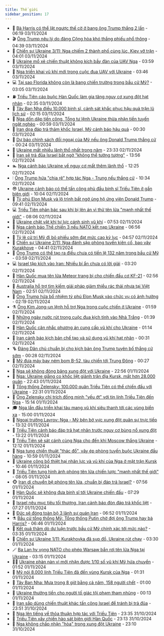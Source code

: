 ```yaml
---
title: Thế giới
sidebar_position: 17
---
```


<!-- dantri-the-gioi:START -->
- 🌋 [Bà Harris có thể lật ngược thế cờ ở bang ông Trump thắng 2 lần](https://dantri.com.vn/the-gioi/ba-harris-co-the-lat-nguoc-the-co-o-bang-ong-trump-thang-2-lan-20241103121949503.htm) - 06:19 03/11/2024
- 🎬 [Ông Trump nêu lý do đảng Cộng hòa khó thắng phiếu phổ thông](https://dantri.com.vn/the-gioi/ong-trump-neu-ly-do-dang-cong-hoa-kho-thang-phieu-pho-thong-20241103110808736.htm) - 04:39 03/11/2024
- 🧰 [Chiến sự Ukraine 3/11: Nga chiếm 2 thành phố cùng lúc, Kiev vỡ trận](https://dantri.com.vn/the-gioi/chien-su-ukraine-311-nga-chiem-2-thanh-pho-cung-luc-kiev-vo-tran-20241103104425357.htm) - 04:01 03/11/2024
- 🌋 [Ukraine mổ xẻ chiến thuật không kích bầy đàn của UAV Nga](https://dantri.com.vn/the-gioi/ukraine-mo-xe-chien-thuat-khong-kich-bay-dan-cua-uav-nga-20241103105046018.htm) - 03:59 03/11/2024
- 🗽 [Nga triển khai vũ khí mới trong cuộc đua UAV với Ukraine](https://dantri.com.vn/the-gioi/nga-trien-khai-vu-khi-moi-trong-cuoc-dua-uav-voi-ukraine-20241103103033845.htm) - 03:46 03/11/2024
- 💻 [Tại sao Florida không còn là bang chiến trường trong bầu cử Mỹ?](https://dantri.com.vn/the-gioi/tai-sao-florida-khong-con-la-bang-chien-truong-trong-bau-cu-my-20241103085151195.htm) - 03:05 03/11/2024
- ⛽️ [Triều Tiên cáo buộc Hàn Quốc làm gia tăng nguy cơ xung đột hạt nhân](https://dantri.com.vn/the-gioi/trieu-tien-cao-buoc-han-quoc-lam-gia-tang-nguy-co-xung-dot-hat-nhan-20241103092146532.htm) - 02:35 03/11/2024
- 🤩 [Tây Ban Nha điều 10.000 binh sĩ, cảnh sát khắc phục hậu quả trận lũ lịch sử](https://dantri.com.vn/the-gioi/tay-ban-nha-dieu-10000-binh-si-canh-sat-khac-phuc-hau-qua-tran-lu-lich-su-20241103090727155.htm) - 02:15 03/11/2024
- 🧐 [Nga dồn dập tiến công, Tổng tư lệnh Ukraine thừa nhận tiền tuyến ngặt nghèo](https://dantri.com.vn/the-gioi/nga-don-dap-tien-cong-tong-tu-lenh-ukraine-thua-nhan-tien-tuyen-ngat-ngheo-20241103072552651.htm) - 00:59 03/11/2024
- 🎊 [Iran dọa đáp trả thảm khốc Israel, Mỹ cảnh báo hậu quả](https://dantri.com.vn/the-gioi/iran-doa-dap-tra-tham-khoc-israel-my-canh-bao-hau-qua-20241103072454827.htm) - 00:30 03/11/2024
- 📝 [Dự báo chính sách đối ngoại của Mỹ nếu ông Donald Trump thắng cử](https://dantri.com.vn/the-gioi/du-bao-chinh-sach-doi-ngoai-cua-my-neu-ong-donald-trump-thang-cu-20241102231352126.htm) - 00:24 03/11/2024
- 🤡 [Ukraine mất nhiều lãnh thổ nhất trong năm](https://dantri.com.vn/the-gioi/ukraine-mat-nhieu-lanh-tho-nhat-trong-nam-20241103063049112.htm) - 23:33 02/11/2024
- 🥷 [Iran sẽ trả đũa Israel bất ngờ &quot;không thể tưởng tượng&quot;](https://dantri.com.vn/the-gioi/iran-se-tra-dua-israel-bat-ngo-khong-the-tuong-tuong-20241102205218045.htm) - 13:56 02/11/2024
- 🏊 [Nga cảnh báo Ukraine về nguy cơ mất thêm lãnh thổ](https://dantri.com.vn/the-gioi/nga-canh-bao-ukraine-ve-nguy-co-mat-them-lanh-tho-20241102192301082.htm) - 12:25 02/11/2024
- 🕯 [Ông Trump hứa &quot;chia rẽ&quot; hợp tác Nga - Trung nếu thắng cử](https://dantri.com.vn/the-gioi/ong-trump-hua-chia-re-hop-tac-nga-trung-neu-thang-cu-20241102171340454.htm) - 10:34 02/11/2024
- 😎 [Ukraine cảnh báo có thể tấn công phủ đầu binh sĩ Triều Tiên ở gần biên giới](https://dantri.com.vn/the-gioi/ukraine-canh-bao-co-the-tan-cong-phu-dau-binh-si-trieu-tien-o-gan-bien-gioi-20241102165208818.htm) - 10:04 02/11/2024
- 🌈 [Tỷ phú Elon Musk và lộ trình bất ngờ ủng hộ ứng viên Donald Trump](https://dantri.com.vn/the-gioi/ty-phu-elon-musk-va-lo-trinh-bat-ngo-ung-ho-ung-vien-donald-trump-20241101095728053.htm) - 09:41 02/11/2024
- 💻 [Triều Tiên phản bác sau khi bị lên án vì thử tên lửa &quot;mạnh nhất thế giới&quot;](https://dantri.com.vn/the-gioi/trieu-tien-phan-bac-sau-khi-bi-len-an-vi-thu-ten-lua-manh-nhat-the-gioi-20241102143429861.htm) - 08:06 02/11/2024
- 🤖 [Ukraine chật vật khi tự lực cánh sinh vũ khí](https://dantri.com.vn/the-gioi/ukraine-chat-vat-khi-tu-luc-canh-sinh-vu-khi-20241102141354505.htm) - 07:53 02/11/2024
- 🦏 [Nga cảnh báo Thế chiến 3 nếu NATO kết nạp Ukraine](https://dantri.com.vn/the-gioi/nga-canh-bao-the-chien-3-neu-nato-ket-nap-ukraine-20241102083151573.htm) - 06:56 02/11/2024
- 🌁 [Tỷ lệ cử tri Mỹ đi bỏ phiếu sớm đạt mức cao kỷ lục](https://dantri.com.vn/the-gioi/ty-le-cu-tri-my-di-bo-phieu-som-dat-muc-cao-ky-luc-20241102115624299.htm) - 04:57 02/11/2024
- 🐘 [Chiến sự Ukraine 2/11: Nga đánh sập phòng tuyến kiên cố, bao vây Kurakhove](https://dantri.com.vn/the-gioi/chien-su-ukraine-211-nga-danh-sap-phong-tuyen-kien-co-bao-vay-kurakhove-20241102110232677.htm) - 04:41 02/11/2024
- 🥷 [Ông Trump có thể tạo ra điều chưa có tiền lệ 132 năm trong bầu cử Mỹ](https://dantri.com.vn/the-gioi/ong-trump-co-the-tao-ra-dieu-chua-co-tien-le-132-nam-trong-bau-cu-my-20241102105614834.htm) - 03:59 02/11/2024
- 💻 [Israel tập kích vào Iran: Nhiều bí ẩn chưa có lời giải](https://dantri.com.vn/the-gioi/israel-tap-kich-vao-iran-nhieu-bi-an-chua-co-loi-giai-20241101151558831.htm) - 03:20 02/11/2024
- 🎡 [Hàn Quốc mua tên lửa Meteor trang bị cho chiến đấu cơ KF-21](https://dantri.com.vn/the-gioi/han-quoc-mua-ten-lua-meteor-trang-bi-cho-chien-dau-co-kf-21-20241101152223140.htm) - 02:56 02/11/2024
- 🧰 [Australia hỗ trợ tìm kiếm giải pháp giảm thiểu rác thải nhựa tại Việt Nam](https://dantri.com.vn/the-gioi/australia-ho-tro-tim-kiem-giai-phap-giam-thieu-rac-thai-nhua-tai-viet-nam-20241102094733082.htm) - 02:51 02/11/2024
- 🥸 [Ông Trump hứa bổ nhiệm tỷ phú Elon Musk vào chức vụ có ảnh hưởng](https://dantri.com.vn/the-gioi/ong-trump-hua-bo-nhiem-ty-phu-elon-musk-vao-chuc-vu-co-anh-huong-20241102085918628.htm) - 02:19 02/11/2024
- ⚗️ [Ông Kim Jong-un lệnh hỗ trợ Nga trong cuộc chiến ở Ukraine](https://dantri.com.vn/the-gioi/ong-kim-jong-un-lenh-ho-tro-nga-trong-cuoc-chien-o-ukraine-20241102074856626.htm) - 01:59 02/11/2024
- 🌮 [Những ngày nước rút trong cuộc đua kịch tính vào Nhà Trắng](https://dantri.com.vn/the-gioi/nhung-ngay-nuoc-rut-trong-cuoc-dua-kich-tinh-vao-nha-trang-20241031205243041.htm) - 01:39 02/11/2024
- 🎃 [Hàn Quốc cân nhắc phương án cung cấp vũ khí cho Ukraine](https://dantri.com.vn/the-gioi/han-quoc-can-nhac-phuong-an-cung-cap-vu-khi-cho-ukraine-20241102080144507.htm) - 01:14 02/11/2024
- 💫 [Iran cảnh báo kịch bản chế tạo và sử dụng vũ khí hạt nhân](https://dantri.com.vn/the-gioi/iran-canh-bao-kich-ban-che-tao-va-su-dung-vu-khi-hat-nhan-20241102071920122.htm) - 00:31 02/11/2024
- 🪜 [Đảng Dân chủ chuẩn bị cho kịch bản ông Trump tuyên bố thắng cử sớm](https://dantri.com.vn/the-gioi/dang-dan-chu-chuan-bi-cho-kich-ban-ong-trump-tuyen-bo-thang-cu-som-20241102064934038.htm) - 00:28 02/11/2024
- 🌋 [Mỹ đưa máy bay ném bom B-52, tàu chiến tới Trung Đông](https://dantri.com.vn/the-gioi/my-dua-may-bay-nem-bom-b-52-tau-chien-toi-trung-dong-20241102070603680.htm) - 00:27 02/11/2024
- 🦏 [Nga sẽ không đóng băng xung đột với Ukraine](https://dantri.com.vn/the-gioi/nga-se-khong-dong-bang-xung-dot-voi-ukraine-20241102054959091.htm) - 22:56 01/11/2024
- 👀 [Nga: Ukraine giằng co khốc liệt giành trận địa Kursk, mất hơn 28.000 quân](https://dantri.com.vn/the-gioi/nga-ukraine-giang-co-khoc-liet-gianh-tran-dia-kursk-mat-hon-28000-quan-20241101233440802.htm) - 22:43 01/11/2024
- 🧰 [Tổng thống Zelensky: 100.000 quân Triều Tiên có thể chiến đấu với Ukraine](https://dantri.com.vn/the-gioi/tong-thong-zelensky-100000-quan-trieu-tien-co-the-chien-dau-voi-ukraine-20241102002036032.htm) - 22:31 01/11/2024
- 🚀 [Ông Zelensky chỉ trích đồng minh &quot;yếu ớt&quot; với tin lính Triều Tiên đến Nga](https://dantri.com.vn/the-gioi/ong-zelensky-chi-trich-dong-minh-yeu-ot-voi-tin-linh-trieu-tien-den-nga-20241101155501260.htm) - 15:14 01/11/2024
- 🎓 [Nga lần đầu triển khai tàu mang vũ khí siêu thanh tới các vùng biển xa](https://dantri.com.vn/the-gioi/nga-lan-dau-trien-khai-tau-mang-vu-khi-sieu-thanh-toi-cac-vung-bien-xa-20241101195952139.htm) - 15:00 01/11/2024
- 🥸 [Ngoại trưởng Lavrov: Nga - Mỹ bên bờ vực xung đột quân sự trực tiếp](https://dantri.com.vn/the-gioi/ngoai-truong-lavrov-nga-my-ben-bo-vuc-xung-dot-quan-su-truc-tiep-20241101193924591.htm) - 13:32 01/11/2024
- 🦅 [Triều Tiên cảnh báo đáp trả hạt nhân trước nguy cơ bùng nổ xung đột](https://dantri.com.vn/the-gioi/trieu-tien-canh-bao-dap-tra-hat-nhan-truoc-nguy-co-bung-no-xung-dot-20241101175613171.htm) - 13:22 01/11/2024
- 🤭 [Triều Tiên sẽ sát cánh cùng Nga cho đến khi Moscow thắng Ukraine](https://dantri.com.vn/the-gioi/trieu-tien-se-sat-canh-cung-nga-cho-den-khi-moscow-thang-ukraine-20241101180145369.htm) - 12:12 01/11/2024
- 🤖 [Nga tung chiến thuật &quot;thác đổ&quot;, vây ép phòng tuyến buộc Ukraine đầu hàng](https://dantri.com.vn/the-gioi/nga-tung-chien-thuat-thac-do-vay-ep-phong-tuyen-buoc-ukraine-dau-hang-20241101173435903.htm) - 10:59 01/11/2024
- 🐲 [Ukraine công bố thiệt hại nhân lực và vũ khí của Nga ở mặt trận Kursk](https://dantri.com.vn/the-gioi/ukraine-cong-bo-thiet-hai-nhan-luc-va-vu-khi-cua-nga-o-mat-tran-kursk-20241101172317313.htm) - 10:46 01/11/2024
- 🫣 [Triều Tiên tung hình ảnh phóng tên lửa chiến lược &quot;mạnh nhất thế giới&quot;](https://dantri.com.vn/the-gioi/trieu-tien-tung-hinh-anh-phong-ten-lua-chien-luoc-manh-nhat-the-gioi-20241101145743718.htm) - 08:05 01/11/2024
- 🐵 [Iran di chuyển bệ phóng tên lửa, chuẩn bị đáp trả Israel?](https://dantri.com.vn/the-gioi/iran-di-chuyen-be-phong-ten-lua-chuan-bi-dap-tra-israel-20241101145425833.htm) - 07:56 01/11/2024
- 🫶 [Hàn Quốc sẽ không đưa binh sĩ tới Ukraine chiến đấu](https://dantri.com.vn/the-gioi/han-quoc-se-khong-dua-binh-si-toi-ukraine-chien-dau-20241101142219114.htm) - 07:29 01/11/2024
- 💃 [Israel nêu mục tiêu tối thượng, Iran cảnh báo đòn đáp trả khốc liệt](https://dantri.com.vn/the-gioi/israel-neu-muc-tieu-toi-thuong-iran-canh-bao-don-dap-tra-khoc-liet-20241101071842515.htm) - 07:27 01/11/2024
- 💫 [Đức sẽ đóng toàn bộ 3 lãnh sự quán Iran](https://dantri.com.vn/the-gioi/duc-se-dong-toan-bo-3-lanh-su-quan-iran-20241101111015318.htm) - 06:52 01/11/2024
- ⚗️ [Bầu cử tổng thống Mỹ: Tổng thống Putin chờ đợi ông Trump hay bà Harris?](https://dantri.com.vn/the-gioi/bau-cu-tong-thong-my-tong-thong-putin-cho-doi-ong-trump-hay-ba-harris-20241101081603485.htm) - 06:46 01/11/2024
- 🥷 [Kết quả thăm dò dư luận trước bầu cử Mỹ chính xác tới mức nào?](https://dantri.com.vn/the-gioi/ket-qua-tham-do-du-luan-truoc-bau-cu-my-chinh-xac-toi-muc-nao-20241030113729776.htm) - 03:35 01/11/2024
- 🥸 [Chiến sự Ukraine 1/11: Kurakhovka đã sụp đổ, Ukraine rút chạy](https://dantri.com.vn/the-gioi/chien-su-ukraine-111-kurakhovka-da-sup-do-ukraine-rut-chay-20241101101914577.htm) - 03:30 01/11/2024
- 🪄 [Ba Lan hy vọng NATO cho phép Warsaw bắn rơi tên lửa Nga tại Ukraine](https://dantri.com.vn/the-gioi/ba-lan-hy-vong-nato-cho-phep-warsaw-ban-roi-ten-lua-nga-tai-ukraine-20241101093454457.htm) - 03:15 01/11/2024
- 🧑‍💻 [Ukraine phàn nàn vì mới nhận được 1/10 số vũ khí Mỹ hứa chuyển](https://dantri.com.vn/the-gioi/ukraine-phan-nan-vi-moi-nhan-duoc-110-so-vu-khi-my-hua-chuyen-20241101074929138.htm) - 01:52 01/11/2024
- 🤭 [Mỹ nói 8.000 lính Triều Tiên đã đến vùng Kursk của Nga](https://dantri.com.vn/the-gioi/my-noi-8000-linh-trieu-tien-da-den-vung-kursk-cua-nga-20241101082538296.htm) - 01:31 01/11/2024
- 🗽 [Tây Ban Nha: Mưa trong 8 giờ bằng cả năm, 158 người chết](https://dantri.com.vn/the-gioi/tay-ban-nha-mua-trong-8-gio-bang-ca-nam-158-nguoi-chet-20241101071459086.htm) - 01:00 01/11/2024
- 🤖 [Ukraine thưởng tiền cho người tố giác tội phạm tham nhũng](https://dantri.com.vn/the-gioi/ukraine-thuong-tien-cho-nguoi-to-giac-toi-pham-tham-nhung-20241031231316436.htm) - 00:13 01/11/2024
- 🌈 [Iran sắp dùng chiến thuật khác tấn công Israel để tránh bị trả đũa](https://dantri.com.vn/the-gioi/iran-sap-dung-chien-thuat-khac-tan-cong-israel-de-tranh-bi-tra-dua-20241101063917200.htm) - 23:51 31/10/2024
- 🤩 [Nga lên tiếng về thỏa thuận hợp tác với Triều Tiên](https://dantri.com.vn/the-gioi/nga-len-tieng-ve-thoa-thuan-hop-tac-voi-trieu-tien-20241101060952253.htm) - 23:35 31/10/2024
- 🤗 [Triều Tiên xây chiến hào sát  biên giới Hàn Quốc](https://dantri.com.vn/the-gioi/trieu-tien-xay-chien-hao-sat-bien-gioi-han-quoc-20241101060748773.htm) - 23:13 31/10/2024
- 🙉 [Nga không chấp nhận &quot;hòa&quot; trong xung đột Ukraine](https://dantri.com.vn/the-gioi/nga-khong-chap-nhan-hoa-trong-xung-dot-ukraine-20241101053055831.htm) - 23:10 31/10/2024<!-- dantri-the-gioi:END -->
